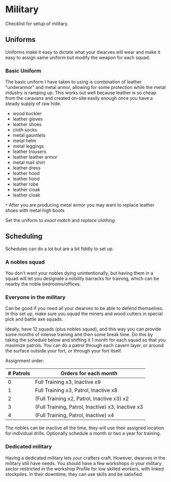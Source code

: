 # Military

Checklist for setup of military.

## Uniforms

Uniforms make it easy to dictate what your dwarves will wear and make it easy to assign same uniform but 
modify the weapon for each squad.

### Basic Uniform

The basic uniform I have taken to using is combination of leather "underarmor" and metal armor, allowing 
for some protection while the metal industry is ramping up. This works out well because leather is so cheap
from the caravans and created on-site easily enough once you have a steady supply of raw hide.

- wood	buckler
- leather	gloves
- leather	shoes
- cloth	socks
- metal	gauntlets
- metal	helm
- metal	leggings
- leather	trousers
- leather	leather armor
- metal	mail shirt
- leather	dress
- leather	hood
- leather	hood
- leather	robe
- leather	cloak
- leather	cloak

`*` After you are producing metal armor you may want to replace leather shoes with metal high boots

Set the uniform to *exact match* and *replace clothing*

## Scheduling
Schedules can do a lot but are a bit fiddly to set up.

### A nobles squad
You don't want your nobles dying unintentionally, but having them in a squad will let you designate a nobility barracks for training, which can be nearby the noble bedrooms/offices.

### Everyone in the military
Can be good if you need all your dwarves to be able to defend themselves. In this set up, make sure you squad the miners and wood cutters in special pick and battle axe squads.

Ideally, have 12 squads (plus nobles squad), and this way you can provide some months of intense training and then some break time. Do this by taking the schedule below and shifting it 1 month for each squad so that you maximize patrols. You can do a patrol through each cavern layer, or around the surface outside your fort, or through your fort itself.

Assignment order:

| # Patrols | Orders for each month |
| -- | -- |
| 0 | Full Training x3, Inactive x9|
| 1 | Full Training x3, Patrol, Inactive x8 |
| 2 | (Full Training x2, Patrol, Inactive x3) x2 |
| 3 | (Full Training, Patrol, Inactive) x3, Inactive x3 |
| 4 | (Full Training, Patrol, Inactive) x4 |

The nobles can be inactive all the time, they will use their assigned location for individual drills. Optionally schedule a month or two a year for training.

### Dedicated military
Having a dedicated military lets your crafters craft. However, dwarves in the military still have needs. You should have a few workshops in your military sector restricted in the workshop Profile for low skilled workers, with linked stockpiles. In their downtime, they can use skills and be satisfied.

